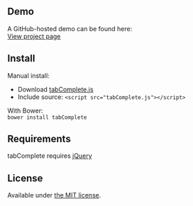 ## Demo

A GitHub-hosted demo can be found here:  
[View project page](http://erming.github.io/tabComplete/)

## Install

Manual install:  
- Download [tabComplete.js](https://raw.githubusercontent.com/erming/tabComplete/gh-pages/jquery.tabComplete.js)
- Include source: `<script src="tabComplete.js"></script>`


With Bower:  
`bower install tabComplete`

## Requirements

tabComplete requires [jQuery](http://jquery.com/)

## License

Available under [the MIT license](http://mths.be/mit).

